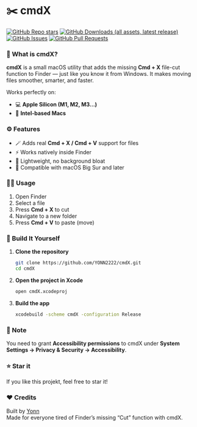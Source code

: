 # ✂️ cmdX
[![GitHub Repo stars](https://img.shields.io/github/stars/YONN2222/cmdX)](https://github.com/YONN2222/cmdX)
[![GitHub Downloads (all assets, latest release)](https://img.shields.io/github/downloads/YONN2222/cmdX/total?label=Downloads&color=%236495ED)](https://github.com/YONN2222/cmdX/releases)
[![GitHub Issues](https://img.shields.io/github/issues/YONN2222/cmdX?logoColor=FF0000&label=Issues&color=FF0000)](https://github.com/YONN2222/cmdX/issues)
[![GitHub Pull Requests](https://img.shields.io/github/issues-pr/YONN2222/cmdX?logoColor=007F00&label=Pull%20Requests&color=007F00)](https://github.com/YONN2222/cmdX/pulls)



### 🧩 What is cmdX?

**cmdX** is a small macOS utility that adds the missing **Cmd + X** file-cut function to Finder — just like you know it from Windows. It makes moving files smoother, smarter, and faster.

Works perfectly on:
- 💻 **Apple Silicon (M1, M2, M3…)**
- 🧠 **Intel-based Macs**

### ⚙️ Features

- 🪄 Adds real **Cmd + X / Cmd + V** support for files  
- ⚡ Works natively inside Finder  
- 🧱 Lightweight, no background bloat  
- 🎯 Compatible with macOS Big Sur and later  

### 🧑‍💻 Usage

1. Open Finder  
2. Select a file  
3. Press **Cmd + X** to cut  
4. Navigate to a new folder  
5. Press **Cmd + V** to paste (move)  

### 🧰 Build It Yourself

1. **Clone the repository**
   ```bash
   git clone https://github.com/YONN2222/cmdX.git
   cd cmdX
   ```

2. **Open the project in Xcode**
   ```bash
   open cmdX.xcodeproj
   ```

3. **Build the app**
   ```bash
   xcodebuild -scheme cmdX -configuration Release
   ```

### 🧠 Note

You need to grant **Accessibility permissions** to cmdX under **System Settings → Privacy & Security → Accessibility**.

### ⭐ Star it

If you like this projekt, feel free to star it!

### ❤️ Credits

Built by [Yonn](https://github.com/YONN2222)  
Made for everyone tired of Finder’s missing “Cut” function with cmdX.
